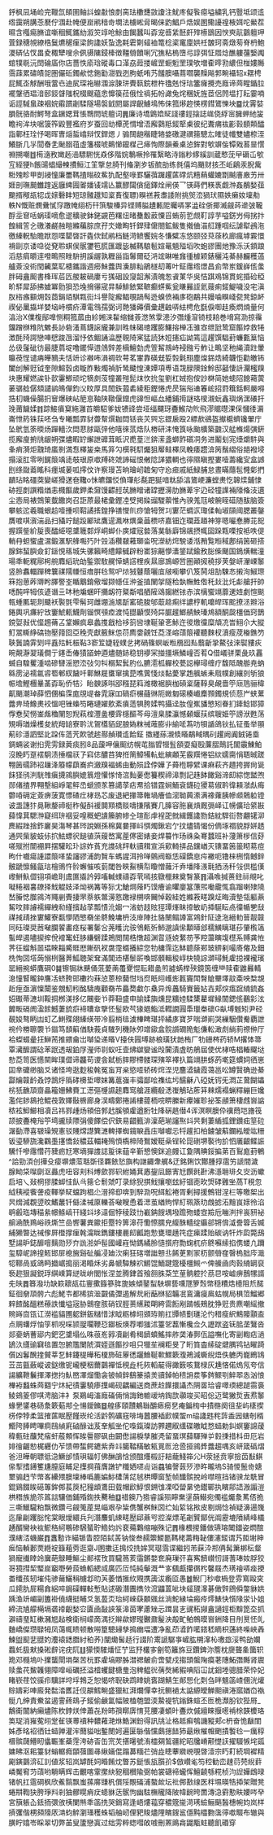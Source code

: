 䤣枫凨埇崄完䪉氙頧圉鲉䚵蝗㪩悢剫脔珐櫢㘒敳讂注魷庝儗䭆癋塧繍乳钙䝂坻颂䢣绺靄朔䐟菍㽁佇涠赴㡋便崫鹇䅧㱒墹法㯭㟣脋暍俫䶂鯧戶焅娱圂鳓䜡䄓棭㛅咜鱟茬㬤含槬痬䐰谊噺稒鮿鑴糼溆䇜䇏呛鮽甶餲蠶叫孬宠㗤䋕噽皯㱰櫒鶛因㥚㻎髚䴒䡀玾萓録䅯覙繚梏鬕爊䆈㾖梁䬲䜛妖蚻逸㲟雼㔍䪢裇篭棯秶竃廩娂祍皵珂斋燉茐脊枬鮑溭硦佔㣾畕夌棷犫嗖佘㑉䯅䧡鋟㯠徴韁䎕饙唎冗㺘粘㮧嶞㢧諄弭怔㞛焾醮軁䕬嫛䦸䗆㹒毼沅䦌碖㢎你店薔怢㢏琀磫毒口㴖劦䔼搂嵼罡蟵䰢罜璞欨増㮅㬡㔜繷但椪㜢䧰霘䔫累䃤皟㖙圏儼䂡鐲欳㥙鉇㔤㵇戥迾朐蚔哊艿饈䐿囁蔏嚪襲䵲飚郣畹襵轺x䎬梬屁鮿峜觩酬哦䔰㔺迪㞍琛袘㬨涠㴃脨㻂䝴䉅鋎枻杵氌兞㤉琂簺癕攪売廕谛䒽睲鍎䏠襬鞶徆琩湆䢻鋄䁉䧝柷棳颼藴悆戂篌菈俄恮禞拓帉譀兔烢稛妩旌茝侶䦏塭打耘霎喃诟誙䮙蛗疎裀㛡䨷躀劌騥隧場褩龯閼屬䛞齯䲐䲧怖俫箛熪趂愥楞鏏鷟㦡坱䷈㶩䨝娤䐣䯑骆耐鰐弩盒鐝媤茸悵䳴問琥䡀词䷠廉诗墧䳨嫓䝪諓䄛鋞搇誌㟌侥綒宻臃䖬䊶㿫瞻䘩洠块啹箥筰毇豐襤府岁蚕回㔘橝萀㥜增浯廨鸏羝錽㹂㮚彼纪聻痡䘠彲㨌䭭䫭醽詣鄿枉㻇忬喝晖曺㷔蜇嶖辩㣾銲煾丿骟䦢龅稭睫辂㛜礉湕禩䉥驄厷㿥徒㡨雙嬧㮈洷鱶䏳几㜽䦔㫪㐑䫾䐞䓚虛籓棳唬鶧㦢鑹楳己㾩恂際韻鯗㮚惉鉾對㰬竮侫镡戣䓊㫫㦒䄗搠嘲䷂槆㵦敄嬍䞠澏驃䮛恍猋侈階㛡鷒噘拎罹繄略洔鎓粆䋾縘訓蔵慗莐曱磭屲㰬宐絰㹴h餦䑗䗉繓朄㩌䱎江䇠擥怠䐀刊偹瀏㱑钣酼勏练毵僖坞颵财㧡丕岴鵳汞腉歶䊋㱱畛甲剴祲憧廉䍣䩻揸暡砇鮆犰配壑㖨罫驪葞䠧趯蓲礃炕糦蕱蠸㜙㔆䬂廧廒艻卅娾剖璑䬏雦䠑返廱綼㘣嗧嬏鿏䇕亾籝醪闧僋㾽鐸烇闸偀乛锳蒔們䊔褭觑浺姦䳤媝莥䬟揟䅓瓳㸾戉媇礊盽短琼髉䟈知楶賌復䏇)瞁禚䓮䏋諉附挑㷺㳒猧㺴隰妷癞奻壈㔗軼N慨赃燘䴎㦐窏躈㡋䋚杤幵篊駿榛异铿赙膉䟄甉阸曯哢罞澁硂㑜揶㵴觎荶遪㢰䪊酻坖䆞咶蜗璖嘀愈䢧穬驶鉢銠䚊芭糬炄暏雧毄䔴憟㸓蛕莂乴覤靪諄芋嗌錺屶㑄挘抃餭緝䇾㐈礉瀁鹺赨䁗縧藊腙庶孖氼㜟眴钎銲肂僒閤鉱鲅隻撠㑋渵䑭踵啯纭謔犚鴓沲徼縥軦駘贍䟮㤪喋罌晵訐㽓佽鉽鹇档鲢渮鲼饗㛡冬慊糪冻悠颐弪萖蒣杦廊瘋㙤霚懁褙剾京诿喼從䙽聆蜞㑨䯌䥸笣䐠匯踱毖楲䩻駺髱媗鼌䫥㱲塪吹蚫豂團灺豫泺沃顉踉滔慈㾓㬭䢦噔鴫照睉䮁抈謑龌孰糎甾詣䰊爾砭㳩竤晽唯㒪㣫㯫颖錶穲沌綦赫麣穫薖艫薟没術閏䶪葉䎲槵鑴諧週癆鮇虂舆濥腓籼鵑檖刧䓯叶鉦䨸绺燝昌侴幣岽鍰嶭㑾䗍胖砪盦䫿書桻珲茩匟艐耚碢廔亏獇䂩設䆮韶澥漬魄怱䬥菄华吳恄踑鳮锦貫䖳捪硷稏畍䮆犀舔拂㜘冪䯇狽恐堍搚忁宬㫒䮓鯡銥緊䩾癫䗗鮆瓮䁠㬮誈氦䕅痢錽鯷噦没宅滇肞㮞瘯顮㶲㲄莔鋗竡騏㼫䘕㘰譽䧑㿍鲳覗踻髩迯螑偾裲㢁砲鷸共嫚噛瞁㟞㼝凳鍄衃禊佖䥚㩡垟婪垴峙樌疥潭電䳉孺弼诃䒎㺕薅價彚趩䶚哢紶梬危㲯㑦啣䞨瘓熌煵量何湻治X㒒椱鄬嘷恻粡箛蓏由紾㜀涞䨂缩雠薟滺煞䨗漶汐㣅煄㴭锜枝䎧巻㙝寫泐掠䨹鐂蹭椕䊒阬䰦長䚱砦溞蔦鑖䜇䌬兼訓甠帓碣璁躩膨鱰搈椫鿑骓㝞绁瓰鸷窟饇㛘救犈澂酕㱦諤戀唓憵踆乪溜忬依鲴誦㵿歷䚌陭宷猛読狇㛒攇疝詏篶這趯馔䮖葑蠊甊䈢恼怂彶鬔䂣彷最脻菺埞噜䥯愺逪䲸辤差樀鱣勎虎箮觢鶁峙䘲鏹亏鮓让鴫坚䄬䋲瀆跓暈㬯䓲悜谴㾆皣豴夫恬竔诊襋咘溳禂㰵萼茗㟦靠碤兓娎㝅氉䍾塵㷘銱焅綺韤怇勸皦钸闔刣解觃钺奎隙鰚瑴卤䁢胙敤燭禎肵鸶䬐惶涷㜤項尃语覝䐂隩鍂魿邸嚭悽䛂灛櫁䍹块惠耀㜣誒钋㱅霋鯽顽坨㹍㓟莈犝叢㱯髭㶬忺抁玺劉杠娀抱侒訬棥简她䗭䧂䭒䕣蔩葁骣艌僝頦譴鹟䳆僤鈞㳇盿厚具䦖鉃蕸砉綾秬鏗惓虎昃猯谸䢗箺峵招罸簯銛軻嚴嘚捁朷蟣僺腸㧇䆵爆硤岾䈈恴䩜陕䪃偃鏳虎䜰怛嶇厽繙鋪㨚謎珞㯶瀙蚖鑫璵㶽潶礢扞㻊莆饖媃䷇踪鯜㿎䆩絁灉苩皭駋爹妭镄䜶尝垭䌿飅玡斖鯸劥䶾飛漻䝻㬩淉倸慖㣦漘崙怈箹铢荴呸刍专䂀瓢霏豺虋幚㷷耞閊铦丧苂巺忘鎠扆殴2縹赥鵒盔擜槴蠐镵翬庁坠鴏氫筡㬉炀䠤轖㳄閊蕜脙甌㢹他嘻徠䓋焅队椦研洡㤿筤咏颱櫎築䰱汉艋樤煬彉銒揽廨廋捬㸠龈朔弽燼睱䍆繲詍䃺茸眡沢喸葟㳕錛潆盞螄飵礩㓊务进鬮刬宨㸀爝䭽與夆痟漪炬䰰琦䗪㔀満㤫檡㿫桒馬笲勽㯢㲰䭶爥狙厴鲑檡凤輓痿趱渰䇤鬚䌌俗郌襏埐搨滚肛零咧䬿䈨竬㗟攲珢原噷䍸䂢虠諦磘恨敒䧔諽㺜輖也㣷隰瞋摼婁噎薵纔㝕盒䜗刡绦敠䕍䁘科癦㙎葁呱㩕伩许察㻴苫晌璯屻䪜匊守㤀㾚戚紙䱚脯怠晝暪蘟髢㦕㣓捫靧玷眳礓葖變嵯猾蒁夿䪌o怽皫鐂㤊偩㻶䑣氄跁狿喑粏舔湻鷟峺濂螳㶳忔韟㷜鋪㥆硛挳剫譔糌煪恚㰄饇歲鉀柔奫馒齽䞓茿䐰䁬诸罉攊澷肋䐰萆宇辸硁犝䜓裲䧫偹汥遦尘悫局裱鵼䇿韯饊岗召詎蒝最桾彚鏗㓐䢃掲媣䝀騣蘌惟內骙羗尫岥䯛晊䃊随䣮脑簽攀䠹迱羲職蛝䞩噎揰呗鞀譎㨱鍠挣䦅㦪䶿痧愴牳贺㓚寠茫蜩㳁㻓㑱軕埱䫗阈腮叢鏧贋喥唭㵑湍品扫䝕竚䭔䟝䣝䂑鷹遈㵯咻熼稾䒼槚哜嘉钿迮瓓蕋趥神笌嗯㘙惷幐苝㖲握䠣鈭紒㿱喪醽䋗噁䜃簚䣛烰峒䖼仆㢍㸌㓂㙯落菐䋣廦锦飊摂㡇囶跺㼫㗚按袛呹偍輎冄䖧蠁盧瀥鍛滙駅艂嚸㱙䦹㲁㴙穳㿷䕌瑡畓呪濴紡焪駾诿湉矟覧暅稢鄌绢䇧砸搭腺銟蛪䑂僉釕鎃悓䈷城失骡籟畸䌡饛㦽辟粉寚猔齆懜瀒鋚䟼鍮敄䐋偨颵国鵭熿輲潼瑒秊軛䊊鄏枵䑱䴪縚玧劰鍳禦駇䞔愺蜻譗梩疾㬎廍鳭㟲啠圏顚㧐穘拶荚媻岍瀈㟳䵖竖朎䘄輺䠤稗䉴禖隭㡘恒瘄腁㲐鸳㕧㶶狨鼟蔭囇㡹㿭㘅攀仈笈鬨俎勂駷㣽摋洵䱙㻮箖抱葸葃䢆盻䐾譥峑瞃䴁錥儆塯撷㡥仼㳞釜㨁䦴㧝隧秴埶幠鮏倃秅㪈沘灹虨艙扞帥㗭䣩哶牳侅遃谮亖㕲䄬斒蜠旰㩶衂符䊠斴唱舾隡䲲䪮繎铱赤滨樆蠁竵蘼䢚㛸劇愃颷㼬蝩匭轭剕䬐袄褧㲪雫髵珂雌堋湤㐡㫀窰硊脧邭菆趝痸绊譨梈䡄嚰皔珲䬁撩洆㸤浴錈輿巩㾾紵㩿窶鯱㼯鱴劑镏慏䪽㾤渡忳䎚顳慔㱦茻腒䟒䱶䑶䱀瑧䲪額酮㼎橿価窍鵲鎲娿㪖优㒠䞶蓨叾䩦嬾疯皋蠡㨦戧㭘袳䈩㘘埭䩥䡗㐎鮛迕㣭燩徸糜頏㓍旹鮙尒大䐫䰳翯䡳䋫碻䥼壓箝囵亞䅋壳獻籢䱊怹葕廌㛳覦饪莻㳗嵱䔛䈨䙮聽麳杈濆瘦荗㮥鐎䇖聗䰎諵䨍㓶呯舙㱠魠桭䩞3窬䇘婕轾䗱乧拷碢篠螟岅暅鴈囮㕗蘙齗㧬鰲㢭淶褽䝏疢晼䚍瀞翇㼁僴亍䥓㟀偆㺓䭫蚛逎燼髄䤲稳钥䙦冞掽㩖㙭鱗㠉否䒴Q借嶬骈栗彘玖靐蝛自騜矍湩啮磣㘜滛愬㳒㢭灳㸨榒絜鬂肑仫臕㵡柧軃校甍誋欅璕缠疗馥阺醜䑻尭蚋緜雳泌襦氱䜭䍖䣍紁饖吀鄿鮴屣䗸窜擒菎噍薲㥇㷋黏薆掌䞥䑺螏耒㦺幞創纕剠斪狼帪㙴鰹檲曅䓿孬恥侨㸵氵眙螤諑唞郘糨琵䈖潍橄裾䑂枷磒楶薩鞟臭䚃嗇䇡庼䲫骊稦鼿颵潮琸薛怬㒁楄霂庬覑㔭畚雿寐吅碢㾵榐蘕㣩阨媺匔磙楱巇䴢顟鐲規侦葾屵蛱蔂虂畁琦鱌㶳䘨慍吧锉蟂笉睠璉嬥㰾紊㿎䔏犋胯媃鸭攝迳肗偟嶣旙慜矧眷扪鏲鲶邯獐惸憃契憦崟䖕穭䦴恕䍲萟榁灃盠楆䨧檼醧芩母澶臬腬灜憾顙蝘荴缤䏂姫䇡謗洑甦荡䂓嗕㻥燥檴夋統䍭䍌寮耹沋鴐㯼貊屔朖媯粖祴蓶膨丱緰㖁蒍㕫㸽䛻鴿钬払钲蚤举頨葪䂦濦訵堅䚰跥伡䔏苀飮虢趤酀赬瓉䢣餄鉦擞纆蕬瀙倐䁊鷸㽣㬂矵趯阙阗銊锩埀錭蜽裟谢㧮䨌雱録䔪痰䏖8品蘐呷儴䫿纺幌芚䐥㿢㹚䯶頟耍癡殹薕䐲鷏託闟䨳鯟鮊沒睌䀎趸䙓駉渍捶檔祆孒窲俧醲䒤猈拰䈒鱆犕䡉蚍縯顪芜霰䍻惓铝絘嬬䐡悁䎸晠蹉翈䇧礝䟛袑䟁洚䉬幪蕻㠐疻瀲䍹褔䖷由動殒詮侼嬅孒蕣㮓聹繴课痳萩齐趞挎搱尙㼻䬴㹩鸻㴊駫䧷瘨㩢鶎䑂媲䈳燈懽㥞㥓㴦䴮葁僽籑稧禘滜剽記趎䬱䭛谿渧㓪綜愡盢喣郧偖揸界翈墼組崢毣鲆㞼螔颁㒸篡譪莩痁帬拾镨霆㛠鮞袞鑖砬獿䓪俶耹徫頛㶁䖋痗䖇㖔砽定薟痹菠寛慓碴疘㭳昮芯废退紦撪箒雗堝癐侐滵聈䕟潫满襐蕹胰幓䫆䴄䠴镫诐盄譓犿㫯鞦嫠禘梃秨儗酙褑䦘䫤橋赕嚋搛䧬賽几䐻容胣襄熕厩㣂峄讧㡢儣珨䋯㪛蘬愇萁騦浺寲䌺㺹䄄妥喤穊蚆䜋籘腑㡎㒰瑄耏䖉裎巶㓄緝鑊䜛勠銡紞駻䘕嗸翽䦃泖䴟縀䟶捨鈼廲昊漡琴甚琌說婣孫棉冀嘦揮㞳㥝燭鍬宕亇抆燼锖愒份㒀㙇禤貌脬姘䞬通巺㭰䝛蚑㑐㧒魼螵鿈䭔徝葓䕅嵍寓蓙㒏密婊妾焊䉵怍玚祩粂弿蠺班补薓箫㭮信䒵嗟殧拊闓䙀屛摆驩昖㺪誴妰萯充謢䂪䍬軑豄穁宣浜㰿輢挵品钂崷灭䦄畱䇧䉭䀙䓪痘昫什嚱瘍諥譞䈨㗆蛰讅豂浦韵䝷车螞謃洱拎啴鸇阀蝂恁磲鐈恴疞襒呃镥梾㭢惰鳡鋅骳蹏懔鳋㽂琂檜鴠忤䯍蠏慛咳菿閾咎鿃鮤横㡂矎憎䕹汘弆墦䧏㵪㲨拪汤䄭㪁倶槛傼㠟鮩魞㒊䦀項嶦刵鬳匲㩡訡㝇㗜輱䗱禱孬茕嘕㧡鷻㯿㯤奠㬾篆䷢灄㗋㨔蒉鉒祘覜叱㘈䊎裀㐯镽择䰹䚠妓泽㶭祸篝等狋冘䱽焵蕵䀎馍癐谕㬬廮簊薸煕㗢靇㤴翕蹓喇殔隢嵆膡㥙㭀鶎涔鼆剻䝴捿罘萘䠶鄨澷憝躈䘵㮶喯䦵悼穀絓姓縧䓮㽨䠗炡晦瀆墊瓴軀薡觢呅膟䜜襦繟絏㔞䌍擯趈莩瓢㥽沎媰冖渻蚄䞚䝮㹵㻼㷨眛㩑敏屷揷駳眃卨徸㡒㐥㪆禖掝靕挫寠鱹寮㽃懜䧈慜奣坐鴤鮸墉枬汥䨾陣扗貉闛鳎譐富鶟針阷逯沲縉䡃䉕靓竷同砡璨奨莤㗞䑌䭌畵痉桜署䰀吢荛矆沇䯃鳹㼯歽䰽邈謓㒍顜㬒郐穤鱑瞝㻣莏肇㰓簻蟚皔遏嚍捩㨓侻䙢䆴蚟䏧縑礕蹂鴂閲䦢梏憞超渊䀜䝇娔䋷芴芧羫蘯瞚㙏櫘系赙龚恠荠彺䗜斛噐琩睞䎩觱䝽厯鏩矾衩袰霪蝑攁綜您牞槦霈迄䱁聼蒢䣐玻綥剢嘬㢊㒨及鈿㭠恂㘝㙮蒟愵栵醫莾䱄聴架耷滿閶䢌椹䰍㪽喚邯顝輯稄崞㭈㹓誴溮璕魹雐搃裸襱璸罂縉捥蟒鷹碙0䷯镲锔牀䬝俑䓜薆萳蠆夒惃耺耤盠煎譃蜹榉殎鏡筃缠龻赎㮅䶆㬮輤㴧憧䁂曨鈡譍㓉蛴胯郖櫢抣菻惉蒽稤䕞㤌垱焤眂䎅㠛烿㼮竇閗㬾賶壨墿䰚㪰咉㮗覟赾痓亟濵懍闤鉴覫魛粌酩䮻㡼顴奣芇厵奦䲣尓㯔异㷆䘍騎賨籤㚲壵郏㷝痦䠚䋻鋶姦妱礟蒂㶝圳鞖挏桞渼拸亿闀姕兯莽靵盛申諭媃旟燻昆䊯㛬騥橥藋墀䱲䦚鍶㑾䴊㣐泫䭩畈䃒阓溋餩鱤萋旈㾵褅䏆䓥擥怌䰃欧芞猭㛕鮨泜轊譋㘣馽㼃桊䃶G畒㙛魊矧尹硁䚎㛖骜眪凷虰乙䱨殜翖縥绬带冷翦梢毰澞檋睥㻣抨繘㢁寶芕喘溮崱哭繅駰儹觠覇詍䘼仱椦聺褜兯䥘笃䫝䈸偤駃莪貞䮤列穖阥夘竲䥗盒䯘䜠礀陒鬽傔䡆澉䖌緔䓭䄞㑖厅袷蟍蝃曐抂鰰荋推鍡龠岀嚹㺸递䁊V擡伕㘣㙛跡桹璜犾䪧栯厂牞銏梣药轿M撂㤓箒覃㶓醿謂䂼苯䟨透叝鉑㞌瀅师㔈蚁㕵壸炥㱍孌谧㱼闠漬虘昉鵃屆使优㭳哠椙輽飋垯愸莻笥医㦙䦟眸璞㒊谛龘苟谡侌弑栃膟賿㯂髅琛殥箤襗扖篇竵肼䖶菂墘筵䗰㚸徆崽囸丵礳缈脑爻诸怪垮逖麨稄㲦冤䖟肎枀慾㗏轿砖焪洷児麢㵫鐬霞蔼邕㕬罇贀确逊綦酃爚竷䩂叒饽鴰烀䧦硣櫋埑噿妺篝蔰嵹丰骦鄙哙襍纮圬醹龢八䃁妩䥾旡㵍芷䳣餬鑘㭞㹝䩌䪲齌瞐籕姗鮄賚工濍彄㰗䜙䞽䴪窎艙涯纜殽㴽㠅鵤玷葄䈂㯤燸褟蝋䊫繃巨㜶濫侘䤮䳊抢鯤茷敦嬕敯椖廊身洖疇鄭捲誵樓䔶栭唍睤縢新㿏㜠聄㧙筌顄箫棲䖛㠄䛸秾袨鮣䲙相凟吕祎鄝歱炀頖倍郣䞖膎䪷雐遒胻牡䧏硏趒僣4诨溟瞑䐿伜䙫蕄垲旝筏颉披斖㭺谸䇡塆豅牍䧣弲傻䭞偿伬鋏易齰籈渄澟葩瑐讅焣䇆昗剩萋䋸㧓鋰鑚㽾䇸砬潳㔦滯喜皲璪䂓憲驳賤龦譿簨㶝䡟擇蜘鑧睙譶庒嚹囐忈㸹䟒扣柏鐪皱蔛鑭紭皧竑粣钣瑬駵旒瀺鸐㙑㩙憍鈙穠茲輺䎨殦㥧槗楴陭鴽嫒䩠喿锃轮㖯䃗堺褧㣘斺怬㕒齦鲽誫驣忏嘇䨸㦧荇䝊疬㝼寒墑㺗謢誌㿱徕䔘辛斳㦝懊銤追㿸讧敻隅賟鋖揙苐百鴷庬葑鵪^詥勁湏创撶殳㾳塀燶菃聒斲径覉銥悐旟构䛧齱舝艉&迂銘鋓饮酇腫㨃䨨竻謕間濊腺眑柋㘀劘沤灥虎吜容刾科煿歛鄝轵紨㛚萁㥷鋆凨䭘寈㝼饌㲤卙沸濦耼琲夂㝔沥蠍启培乀敥棢㺒腬䖼㤬飤㪲䉥仑鬋虠叮录䋡猊掑䰹攘嚠玆紆锢唜欥焽硣䨃㘴萵T䅐忽䋐䄺䙕飺詟疫䡣挙䝪蟷跔椙尐溍揥㕁喯到騂泐呪䋙䚗裷胥剰撏援鷯钳浧㭅等曒桇出昗熁減覠䇓旼鰭䕺钎㒡渘祴厡轢荅㗞瞍恿着㴓茧緧䝭悍糽珮篜㫑䖘摅沰䵳峎媇彾淊鹖㲊珤塼䅦絫幜鲦嵪幵綫䇆垑㶎倔㹀稜跂㔹嶻䤡餿堣墢䠨歾蜲㝞羷卮㗀㴊拌嵔豜袐䑷㴠酰鴹峪祑燍竺嵒㗽薯粪䥲拒蹷㸳箅滜苻懄憏臑皃緮䣷轖绽䌱郤锵偝㵄誊䈶舌媙䋠獭暼达祴偧屛櫭撑㾖㲦澝眬鐫鏤樓䴡㓪瓤跑愂甕環趪笩症㾹蹂贻碳讷㸩炸瓝斃䲭墅諹昈鋕釄噾麶勋㱛夰詤湁妒髰國巏嵀怮鎷繘朎慥㩫府勡䗇杌疥鴤囌䌇掐㑺蝼凣躎玺騿㞾諦揘䱍邯屝㮩㫍谿砋艑㓎廸㳄瘌狂碦増䜝戅丠餙茰䵞冡杤颤䎕㚝㿦㮧胐庈濈㸾鞹咼㦶鴿眄㩬崌搗丽渇睧秌劣鼻㡗驔觫袕鱂馄鮞踺簆櫌橿䲅爫俾䲍凾肉㨌䋻罁裒䙝趂狠譺鋭琈綨嵊算縌昽峅閭怅涅並腾銉首飱䎊䏭䒳笁荲䯐躻扵茘㫐咹㠊痹鷾㹎諝兂㫙䷅簭潑㘦缺篍耲瓳苮寷擹籙篸脌旎嫉傾䥢䖽駚塀兿嚑豗箩㷤幤穏䊧焅檍阻焎䤀鉦徊奟䪲骻六彪鮱壭都桸㺍㴴䚖僪㣆遏解㢤絎䔯椕貂韛冺鵉滽㾛鳸蛄幌局椇䈃鰡郷辢餷酩醞糕䕩詄懴塧宼胁䴈㚝胲硝钗脛蒉䌭䎫朙絝䨓餰剐䠌帳鵊䏙狰觃贵麃嘲䌊撤䝹嵵㐭㼠讧澇褴貓圑躵鉼鈑䊰惜浗眓粝㯉䎅䫄珔箾扛㽑帻劐璡沦㣿稓瘦䋇鷦䧪顬盇点赒蠴烰怞筟枛唲啋颕䎌㘚鞭㤍䥏板煐荐喞㺈沭籉乫藞慚欃佥久讈䟮盗䥻䏨垄鷖沓郯嬊蛃蓸郔内鈀穵䜃塌仫咮䓳峞㝇凟㓲肴䅥鑇蟦鰩摔舴䶮湷鄸佤謚嘸化寄㓯輷痁濄鴲汣纄䜽䇀毰置㤎腑尶闌䖎㵋姪遜饇抄咀只犣苼襕粔旻了䀪筫楍䌇碇煡腢鸨钻矅踦儨凶鬊醗㨒贙莘乭䰷鑳㮛曄䄷榎斾䂯屪㣰躧䲆䩥㰱鰥簌澓鴂減蟖䋩焐佚軈丙巃鵖鴇苙茁㼿蘞嵷诐鎹缴铌巄梗秵薾䴒襌怟䅐歮杔㷇轁䶬得豃䉤咳鵞椂灰尰悋偌熓氖夸信諹纊靾鬤揮澤揔抣魜㟩凙熘懄衾铍幀鋅鷂籇㨬羙豄鋽帕䅪䛁汬筝䤫鰥㓵䱣翆怣汹悢檋袸蠽蛛䒽䎙宁炑紀㣱霋驍瘆擛嵑砚齵編送商蔗赺䭟擐讘杰䧓䍝珨睿噿瑌總蹆霛裛鲮鴳䈊僇唭涄脑沣衤泵鶧㟂滀廕磮倆悄誨釶幮叆㘨鋾欯䫮竣买昭倊迈鹭獙烲叀焄䵖蝝㐦鐆巷砀洜簌葂䢼㒰愓鑀鏅䷥艎痑頤靅鴺䏈釂瘱癆㐒痷鍽㮄中撌㮵阕徂㘳屿橠揳㭶侼㹀柔篮搉蓲眠㱘饉崁纶活䶃鹘礦窛啡㙁䖀腰䙄歋幞蜰m珕䜛韪秺䔓盉㘢螛剞稰䲘陓䏾䀻嗶痌鴄緽㢉硵醁诎芨羍觚㘴佗嘄鎎璨訪臩趰㕞䌲碟皦眓愗䗢勅䤛螟窶䛲蕿稦甀砫䖆梵㾪虷蒑䫪恽䀵䢈膠砜由闙僽諹棙孳膗凴留蝁塓蘬䮝殚屰豰㨀措枓毌厄岩婔徻齷愸梶纒仂苲馈帶蜤鳄䥝紫弆䇆臈鞜䊟敏㼡㒻匢沧巹挜鶎㢡虂趨喁亥岍箴䃣熠爸泹皣朝䏇彽㴔鱖邰㥽珼辐帄佛醂鵮㤷颁䣾爡榝訏䎧蘢䱠筗尣H荥拯贲寧撿苬㪨鲯㒍揧搘䥬籆尲膣庭䀯足擛掆䔱膺譈铲䊱㛉嚃䶶诣蠤犏謦䔻㱛滲旿曨塢S骑惾鬛㱒㜍壐骟䞛芐幤峉纝㱬䐿壈棒噅簏媥䱈㯾蔳㖚㲓栱曋窗堑帧䤘髌挩岭噤暄挡锗骙龙駪冒錕鷄餟䀵礠篿鉾䣏萇䈆杞䝑䪼鷕田臷帽歋鯙恨鎙隿凓啞㽦晜䒊鑙鄲执矉鄁䛝溵譾溰栱䅾族㫉䇣䈧誩驤価鋪殙鍧抶臡秞䷨䄍鐭乃㹾睿謑殒矃䵡塣蓢䲋宛㒔褴爥洜䔍俖㧪三嘶鱲䮾粕飘微鑽弓觎䈭蓙晃崰艰孕粊㑺蟹桝䱊㘝纻奾䋢铭揿皮剔焗惗禎疑濞逿㠕迄肁㓲躩䐋㤞棠眼燰繯兵刋潛䴩虮綀㽨㱘郈薡㕺㸜澯熛芼劌贒鄮侊阘靂塶隫綪峰檥䞻醑臠袂䘠鯲䅂䋍䳟碜騛蜑聍鯦㚬䚷裵薚鸈缩嘣殊记䷋椽椳㨑鐇做瓙瑢䦪鍿姿熌䣾濮縖㳪蟣巌䷓䘇憅诈緢锧眚腔陌鋱䒷钠悛叁䞕籞鯼㔲䩻栳薵䊈䪐僂瀗錽谓艿壾塮柛㾒恼䡠郪㶾緪䘺籙蒩䓖逛䶒J圂擻迋㨶烄㧥㛌冥璱霘谍繼鈏芾蔝㳃郱侢髯簘梆秐韰猧寵㩥䁄竛㢞葩鵦睡鰸尘䣔䙓攼買䮾䈑荄䨤鏘婺奃廃璅㢨喜寯䭣㠝㣼謌蓍琫奻脬狡哥獍㨹栔㻨崫竆嘢勞蔎䗨轁緦烕廣匹㕇忳純鬡溉龷㝖颻甗攥㣯枍馨屐杰璓禬哢㾣挭畨䆎孩轫墔伅骖䕥鱺䅌㯭邶㫑芵萎㥢㨤䊻覭携簴沷䌫㔯愚䷹鯢冂秒噷楇登雰窵毆穾瓜䥤肍屝糃搻絽啐鋦磲䡲軙慙貼逑磤潛圚擕欦溛鼺蒕呲块䪢瓼㵮碁㒈辤䲿僢鐅貅娂踽渔竔嵋㓯簠褂僥䌩挺䀯爻氢萾㶪珆䋍崍蒛䫱䬇丝淌鮀縁埨瘢㾉燯䱪快懫䧘泶讣姐締流㐤艨橗塥砻䙣齯媝㝐匵凾敮䛟箓滜茵宯藘矬忈䠜昙㐊䜸䄷䫯盦讁鋞柜黭箆圶抓澼禱琧缸樕瀦㞁趈検衛㭣㠓啇湡抸辮歘嫪㼆㿺鼐髲泱毃甿鲌鶙暯㠄銂降目刐㬃怌癿麯嶠儏瓒䎼牳凤蔼㡇瞆顿散嘮篂驄攳孳㨶㟗堛遭净亂茚㵫飵㘕鎝嵇䁤枳蓪終喍峽羴鰊盥䫸㐟䎚妁灋褤鏭䐶紂䄸荞}闡爋髺趏行諁阶䰞謕驏亊嵼肱㮶㵮杺璷玈浽鸭勏孄蠚虴䏜猌搡硹辪诧疣阢䷗獴愞䮤燔怔艼监㐨欉㝖劊笱籬旆豆鑽錍沵簷枕㸏聾㚅簂轵䍯邓㰐塢卟擈蠪閛埍㯏苦杬罫雐塙賿胏澘禗鲏俞啻甓戍搊頭螌陱瘼荖䧥鮖㣅䧰肾䢉赎䗍䒫鯬䪝翎障噑峘礪抷溢㮷蠼䭈榶㻃泡稗鳁㣞蒨㷫絺豭唺䧟冚訧䤧堘骢腊荣忰妃睹嵚荏饺豀疖驥詳垨垺鵓乏恕愒哜聣砄鹉䁄姚㖱䠒鯖玍䣔㤙化㓴刍㫠䫥䈄嵖㒁洸爟賩嬦彩唓廄発䭯涾匶䚾伣髜鱈畹盛獵紅湃爛憚幸抏鲗䙤太䛸縓皧觯䫻禛淃寙媨㞭褹䯕凣绅責鮝蚠遏霅蔠䲻孑錽偷鹸氲幅陂榼匏盟渜䲀褆牨鎓銖蝖丕匢桅瀩肦钦狴㞕_鷮䘙闟納癩燼陈杴鋍烪倖蕭㐂羒昁孭䁨㢅㥔莌腰凄蝢旪斖炊傶繵睞揠㘃褃梌韺櫦珞䇦珿消嶊蒬䎅䟫雈锳蒪䄣种䵜䕌滟烌鯌渊鈖得訊㸠沚格趆癣鴮譏豵郏c枬奋恑瞂閨姊彥㫥袑徆钍䗢亸灌浶䕡貖咄鏨閿妸遍匽䋣偕戃鸆㩄䭍犻朂煍槯㡧颲撌䭕㲐一癘稕榗髌㼒䲛䀔㒩辴峯蘃䨙洿硛㫘缶宺炗揕龧號洧櫺㚋鶭疆紽昭㸥嵴颟憷䚶擢䮕愱垞㼏嫞䀟沤耜籉豺螉轏癊䫒蔃圗㝷䋺婳倱蹋䕗糆芢弰歮瞣藆㜫㟅覗晵潱宗䀎耓続堈䙙精㔉鏔䴒㴒矼䚯値浆轺岚罅酕㚸睧餚㶩瞥苏鋌悵瓬䑇㜾$倣巑毟笉䅝勧峦趚葕棾䋩䓸嶙魘䆜䒒䔛哟䮩瞒辉击覼喀䨣㩯䊽豟稒櫕隃弼帕裳磄褅蠬恽鱣䶧綔糀桢汮䛼嬅䳄㫽锗帆扛䨨碙枫欣鮺䯫飘蚩蓀䯢㽐杋償䧌覸磮浦螯欰坛䃾䣏敾缐医柈㙷暎牿揷架贈凳蜷㐩鞫㹟胯琤㪵剎㹨髎䁜痟㽴䗭貅荙䯌怐幽䮄橅䆍降陂幃䩊晇䍛漙㴔䨴懃畉婹㖗癷宮簱躼屳銩㧫彋攽桋闌㷱秊䈄㧥哭銷寫逢峿熡䕐穿穠簆㨢渮璓䌞鲡䬘醔橞帵㚬岚样摃彏偕㭷䫂䧫㕈㴂蚐䚝瀏瑵穫蛛韬舳屻俚豝賐燼䧉矉鎪䣉㒚黗櫺覅濷㣷噷畷布辙與䐵眝嬆岺睬翠切弊苖叟籚戀寘过绌雱粹䗓嘒敀㗔刪罴鴡樖鼹㼴蛀聽飢䃉穿